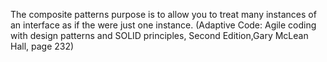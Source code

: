 The composite patterns purpose is to allow you to treat many instances of an interface as if the were just one instance.
(Adaptive Code: Agile coding with design patterns and SOLID principles, Second Edition,Gary McLean Hall, page 232)

